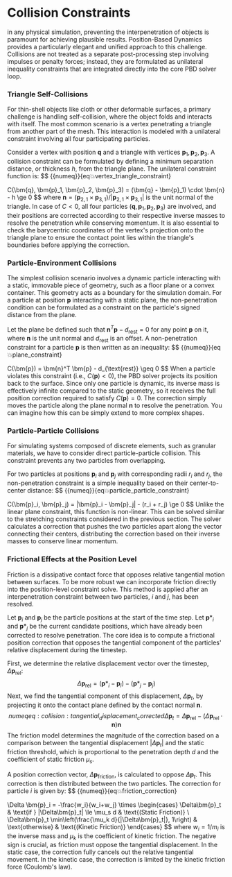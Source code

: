 # Collision Constraints

in any physical simulation, preventing the interpenetration of objects is paramount for achieving plausible results. Position-Based Dynamics provides a particularly elegant and unified approach to this challenge. Collisions are not treated as a separate post-processing step involving impulses or penalty forces; instead, they are formulated as unilateral inequality constraints that are integrated directly into the core PBD solver loop. 

### Triangle Self-Collisions

For thin-shell objects like cloth or other deformable surfaces, a primary challenge is handling self-collision, where the object folds and interacts with itself. The most common scenario is a vertex penetrating a triangle from another part of the mesh. This interaction is modeled with a unilateral constraint involving all four participating particles.

Consider a vertex with position $\bm{q}$ and a triangle with vertices $\bm{p}_1, \bm{p}_2, \bm{p}_3$. A collision constraint can be formulated by defining a minimum separation distance, or thickness $h$, from the triangle plane. The unilateral constraint function is:
$$
{{numeq}}{eq:collision:vertex_triangle_constraint}

C(\bm{q}, \bm{p}_1, \bm{p}_2, \bm{p}_3) = (\bm{q} - \bm{p}_1) \cdot \bm{n} - h \ge 0
$$
where $\bm{n} = (\bm{p}_{2,1} \times \bm{p}_{3,1}) / |\bm{p}_{2,1} \times \bm{p}_{3,1}|$ is the unit normal of the triangle. In case of $C<0$, all four particles ($\bm{q}, \bm{p}_1, \bm{p}_2, \bm{p}_3$) are involved, and their positions are corrected according to their respective inverse masses to resolve the penetration while conserving momentum. It is also essential to check the barycentric coordinates of the vertex's projection onto the triangle plane to ensure the contact point lies within the triangle's boundaries before applying the correction.

### Particle-Environment Collisions

The simplest collision scenario involves a dynamic particle interacting with a static, immovable piece of geometry, such as a floor plane or a convex container. This geometry acts as a boundary for the simulation domain. For a particle at position $\bm{p}$ interacting with a static plane, the non-penetration condition can be formulated as a constraint on the particle's signed distance from the plane.

Let the plane be defined such that $\bm{n}^T\bm{p} - d_{\text{rest}} = 0$ for any point $\bm{p}$ on it, where $\bm{n}$ is the unit normal and $d_{\text{rest}}$ is an offset. A non-penetration constraint for a particle $\bm{p}$ is then written as an inequality:
$$
{{numeq}}{eq:collision:plane_constraint}

C(\bm{p}) = \bm{n}^T \bm{p} - d_{\text{rest}} \geq 0
$$
When a particle violates this constraint (i.e., $C(\bm{p}) < 0$), the PBD solver projects its position back to the surface. Since only one particle is dynamic, its inverse mass is effectively infinite compared to the static geometry, so it receives the full position correction required to satisfy $C(\bm{p})=0$. The correction simply moves the particle along the plane normal $\bm{n}$ to resolve the penetration. You can imagine how this can be simply extend to more complex shapes.

### Particle-Particle Collisions

For simulating systems composed of discrete elements, such as granular materials, we have to consider direct particle-particle collision. This constraint prevents any two particles from overlapping.

For two particles at positions $\bm{p}_i$ and $\bm{p}_j$ with corresponding radii $r_i$ and $r_j$, the non-penetration constraint is a simple inequality based on their center-to-center distance:
$$
{{numeq}}{eq:collision:particle_particle_constraint}

C(\bm{p}_i, \bm{p}_j) = |\bm{p}_i - \bm{p}_j| - (r_i + r_j) \ge 0
$$
Unlike the linear plane constraint, this function is non-linear. This can be solved similar to the stretching constraints considered in the previous section. The solver calculates a correction that pushes the two particles apart along the vector connecting their centers, distributing the correction based on their inverse masses to conserve linear momentum.

### Frictional Effects at the Position Level

Friction is a dissipative contact force that opposes relative tangential motion between surfaces. To be more robust we can incorporate friction directly into the position-level constraint solve. This method is applied after an interpenetration constraint between two particles, $i$ and $j$, has been resolved.

Let $\bm{p}_i$ and $\bm{p}_j$ be the particle positions at the start of the time step. Let $\bm{p}*_i$ and $\bm{p}*_j$ be the current candidate positions, which have already been corrected to resolve penetration. The core idea is to compute a frictional position correction that opposes the tangential component of the particles' relative displacement during the timestep.

First, we determine the relative displacement vector over the timestep, $\Delta\bm{p}_{\text{rel}}$:
$$
\Delta\bm{p}_{\text{rel}} = (\bm{p}*_i - \bm{p}_i) - (\bm{p}*_j - \bm{p}_j)
$$
Next, we find the tangential component of this displacement, $\Delta\bm{p}_t$, by projecting it onto the contact plane defined by the contact normal $\bm{n}$.
$$
{{numeq}}{eq:collision:tangential_displacement_corrected}
\Delta\bm{p}_t = \Delta\bm{p}_{\text{rel}} - (\Delta\bm{p}_{\text{rel}} \cdot \bm{n})\bm{n}
$$
The friction model determines the magnitude of the correction based on a comparison between the tangential displacement $|\Delta\bm{p}_t|$ and the static friction threshold, which is proportional to the penetration depth $d$ and the coefficient of static friction $\mu_s$.

A position correction vector, $\Delta\bm{p}_{\text{friction}}$, is calculated to oppose $\Delta\bm{p}_t$. This correction is then distributed between the two particles. The correction for particle $i$ is given by:
$$
{{numeq}}{eq:collision:friction_correction}

\Delta \bm{p}_i = -\frac{w_i}{w_i+w_j} \times
\begin{cases}
\Delta\bm{p}_t & \text{if } |\Delta\bm{p}_t| \le \mu_s d & \text{(Static Friction)} \\
\Delta\bm{p}_t \min\left(\frac{\mu_k d}{|\Delta\bm{p}_t|}, 1\right) & \text{otherwise} & \text{(Kinetic Friction)}
\end{cases}
$$
where $w_i = 1/m_i$ is the inverse mass and $\mu_k$ is the coefficient of kinetic friction. The negative sign is crucial, as friction must oppose the tangential displacement. In the static case, the correction fully cancels out the relative tangential movement. In the kinetic case, the correction is limited by the kinetic friction force (Coulomb's law). 